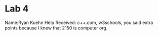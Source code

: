 # Lab 4
Name:Ryan Kuehn
Help Received: c++.com, w3schools, you said extra points because I knew that 2150 is computer org.
